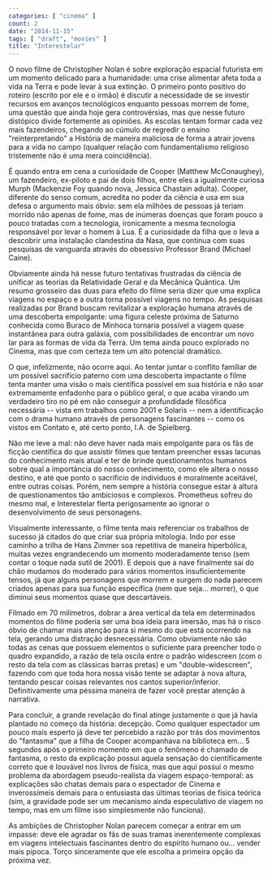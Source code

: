 ```yaml
---
categories: [ "cinema" ]
count: 2
date: "2014-11-15"
tags: [ "draft", "movies" ]
title: "Interestelar"
---
```

O novo filme de Christopher Nolan é sobre exploração espacial futurista
em um momento delicado para a humanidade: uma crise alimentar afeta toda
a vida na Terra e pode levar à sua extinção. O primeiro ponto positivo
do roteiro (escrito por ele e o irmão) é discutir a necessidade de
se investir recursos em avanços tecnológicos enquanto pessoas morrem
de fome, uma questão que ainda hoje gera controvérsias, mas que nesse
futuro distópico divide fortemente as opiniões. As escolas tentam formar
cada vez mais fazendeiros, chegando ao cúmulo de regredir o ensino
"reinterpretando" a História de maneira maliciosa de forma a atrair
jovens para a vida no campo (qualquer relação com fundamentalismo
religioso tristemente não é uma mera coincidência).

É quando entra em cena a curiosidade de Cooper (Matthew McConaughey),
um fazendeiro, ex-piloto e pai de dois filhos, entre eles a
igualmente curiosa Murph (Mackenzie Foy quando nova, Jessica Chastain
adulta). Cooper, diferente do senso comum, acredita no poder da ciência
e usa em sua defesa o argumento mais óbvio: sem ela milhões de pessoas
já teriam morrido não apenas de fome, mas de inúmeras doenças que
foram pouco a pouco tratadas com a tecnologia, ironicamente a mesma
tecnologia responsável por levar o homem à Lua. É a curiosidade da
filha que o leva a descobrir uma instalação clandestina da Nasa, que
continua com suas pesquisas de vanguarda através do obsessivo Professor
Brand (Michael Caine).

Obviamente ainda há nesse futuro tentativas frustradas da ciência de
unificar as teorias da Relatividade Geral e da Mecânica Quântica. Um
resumo grosseiro das duas para efeito do filme seria dizer que uma
explica viagens no espaço e a outra torna possível viagens no tempo. As
pesquisas realizadas por Brand buscam revitalizar a exploração humana
através de uma descoberta empolgante: uma figura celeste próxima de
Saturno conhecida como Buraco de Minhoca tornaria possível a viagem
quase instantânea para outra galáxia, com possibilidades de encontrar
um novo lar para as formas de vida da Terra. Um tema ainda pouco explorado
no Cinema, mas que com certeza tem um alto potencial dramático.

O que, infelizmente, não ocorre aqui. Ao tentar juntar o conflito
familiar de um possível sacrifício paterno com uma descoberta impactante
o filme tenta manter uma visão o mais científica possivel em sua
história e não soar extremamente enfadonho para o público geral, o que
acaba virando um verdadeiro tiro no pé em não conseguir a profundidade
filosófica necessária -- vista em trabalhos como 2001 e Solaris -- nem
a identificação com o drama humano através de personagens fascinantes
-- como os vistos em Contato e, até certo ponto, I.A. de Spielberg.

Não me leve a mal: não deve haver nada mais empolgante para os fãs de
ficção científica do que assistir filmes que tentam preencher essas
lacunas do conhecimento mais atual e ter de brinde questionamentos humanos
sobre qual a importância do nosso conhecimento, como ele altera o nosso
destino, e até que ponto o sacrifício de indivíduos é moralmente
aceitável, entre outras coisas. Porém, nem sempre a história consegue
estar à altura de questionamentos tão ambiciosos e complexos. Prometheus
sofreu do mesmo mal, e Interestelar flerta perigosamente ao ignorar o
desenvolvimento de seus personagens.

Visualmente interessante, o filme tenta mais referenciar os trabalhos de
sucesso já citados do que criar sua própria mitologia. Indo por esse
caminho a trilha de Hans Zimmer soa repetitiva de maneira hiperbólica,
muitas vezes engrandecendo um momento moderadamente tenso (sem contar o
toque nada sutil de 2001). E depois que a nave finalmente sai do chão
mudamos do moderado para vários momentos insuficientemente tensos,
já que alguns personagens que morrem e surgem do nada parecem criados
apenas para sua função específica (nem que seja... morrer), o que
diminui seus momentos quase que descartáveis.

Filmado em 70 milímetros, dobrar a área vertical da tela em determinados
momentos do filme poderia ser uma boa ideia para imersão, mas há o risco
óbvio de chamar mais atenção para si mesmo do que está ocorrendo
na tela, gerando uma distração desnecessária. Como obviamente não
são todas as cenas que possuem elementos o suficiente para preencher
todo o quadro expandido, a razão de tela oscila entre o padrão
widescreen (com o resto da tela com as clássicas barras pretas) e um
"double-widescreen", fazendo com que toda hora nossa visão tente se
adaptar à nova altura, tentando pescar coisas relevantes nos cantos
superior/inferior. Definitivamente uma péssima maneira de fazer você
prestar atenção à narrativa.

Para concluir, a grande revelação do final atinge justamente o que
já havia plantado no começo da história: decepção. Como qualquer
espectador um pouco mais esperto já deve ter percebido a razão por
trás dos movimentos do "fantasma" que a filha de Cooper acompanhava na
biblioteca em... 5 segundos após o primeiro momento em que o fenômeno
é chamado de fantasma, o resto da explicação possui aquela sensação
do cientificamente correto que é louvável nos livros de física,
mas que aqui possui o mesmo problema da abordagem pseudo-realista da
viagem espaço-temporal: as explicações são chatas demais para o
espectador de Cinema e inverossímeis demais para o entusiasta das
últimas teorias de física teórica (sim, a gravidade pode ser um
mecanismo ainda especulativo de viagem no tempo, mas em um filme isso
simplesmente não funciona).

As ambições de Christopher Nolan parecem começar a entrar em
um impasse: deve ele agradar os fãs de suas tramas inerentemente
complexas em viagens intelectuais fascinantes dentro do espírito humano
ou... vender mais pipoca. Torço sinceramente que ele escolha a primeira
opção da próxima vez.

